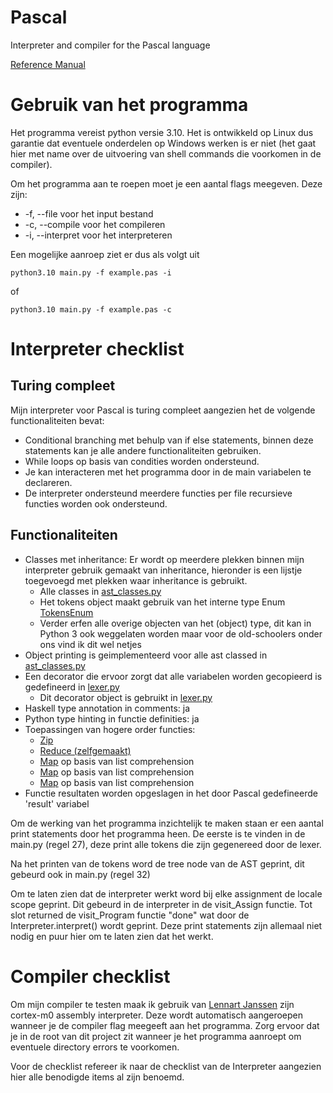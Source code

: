 
# Pascal

Interpreter and compiler for the Pascal language

[Reference Manual](https://public.support.unisys.com/aseries/docs/clearpath-mcp-17.0/pdf/86000080-103.pdf)

# Gebruik van het programma

Het programma vereist python versie 3.10. Het is ontwikkeld op Linux dus garantie dat eventuele onderdelen op Windows werken is er niet (het gaat hier met name over de uitvoering van shell commands die voorkomen in de compiler).

Om het programma aan te roepen moet je een aantal flags meegeven. Deze zijn:

* -f, --file voor het input bestand
* -c, --compile voor het compileren
* -i, --interpret voor het interpreteren

Een mogelijke aanroep ziet er dus als volgt uit

`python3.10 main.py -f example.pas -i` 

of

`python3.10 main.py -f example.pas -c` 

# Interpreter checklist

## Turing compleet

Mijn interpreter voor Pascal is turing compleet aangezien het de volgende functionaliteiten bevat:

* Conditional branching met behulp van if else statements, binnen deze statements kan je alle andere functionaliteiten gebruiken.
* While loops op basis van condities worden ondersteund.
* Je kan interacteren met het programma door in de main variabelen te declareren.
* De interpreter ondersteund meerdere functies per file recursieve functies worden ook ondersteund.

## Functionaliteiten

* Classes met inheritance: Er wordt op meerdere plekken binnen mijn interpreter gebruik gemaakt van inheritance, hieronder is een lijstje toegevoegd met plekken waar inheritance is gebruikt.
  * Alle classes in [ast_classes.py](https://github.com/Milooooo1/ATP-pascal/blob/main/ast_classes.py)
  * Het tokens object maakt gebruik van het interne type Enum [TokensEnum](https://github.com/Milooooo1/ATP-pascal/blob/main/tokens.py#L8)
  * Verder erfen alle overige objecten van het (object) type, dit kan in Python 3 ook weggelaten worden maar voor de old-schoolers onder ons vind ik dit wel netjes
* Object printing is geimplementeerd voor alle ast classed in [ast_classes.py](https://github.com/Milooooo1/ATP-pascal/blob/main/ast_classes.py)
* Een decorator die ervoor zorgt dat alle variabelen worden gecopieerd is gedefineerd in [lexer.py](https://github.com/Milooooo1/ATP-pascal/blob/main/lexer.py#L11)
  * Dit decorator object is gebruikt in [lexer.py](https://github.com/Milooooo1/ATP-pascal/blob/main/lexer.py#L163)
* Haskell type annotation in comments: ja
* Python type hinting in functie definities: ja
* Toepassingen van hogere order functies:
  * [Zip](https://github.com/Milooooo1/ATP-pascal/blob/main/interpreter.py#L61)
  * [Reduce (zelfgemaakt)](https://github.com/Milooooo1/ATP-pascal/blob/main/lexer.py#L142)
  * [Map](https://github.com/Milooooo1/ATP-pascal/blob/main/interpreter.py#L73) op basis van list comprehension
  * [Map](https://github.com/Milooooo1/ATP-pascal/blob/main/interpreter.py#L78) op basis van list comprehension
  * [Map](https://github.com/Milooooo1/ATP-pascal/blob/main/interpreter.py#L80) op basis van list comprehension
* Functie resultaten worden opgeslagen in het door Pascal gedefineerde 'result' variabel

Om de werking van het programma inzichtelijk te maken staan er een aantal print statements door het programma heen. De eerste is te vinden in de main.py (regel 27), deze print alle tokens die zijn gegenereed door de lexer.

Na het printen van de tokens word de tree node van de AST geprint, dit gebeurd ook in main.py (regel 32)

Om te laten zien dat de interpreter werkt word bij elke assignment de locale scope geprint. Dit gebeurd in de interpreter in de visit_Assign functie. Tot slot returned de visit_Program functie "done" wat door de Interpreter.interpret() wordt geprint. Deze print statements zijn allemaal niet nodig en puur hier om te laten zien dat het werkt.

# Compiler checklist

Om mijn compiler te testen maak ik gebruik van [Lennart Janssen](https://github.com/Lennart99/ASM-interpreter) zijn cortex-m0 assembly interpreter. Deze wordt automatisch aangeroepen wanneer je de compiler flag meegeeft aan het programma. Zorg ervoor dat je in de root van dit project zit wanneer je het programma aanroept om eventuele directory errors te voorkomen.

Voor de checklist refereer ik naar de checklist van de Interpreter aangezien hier alle benodigde items al zijn benoemd.
